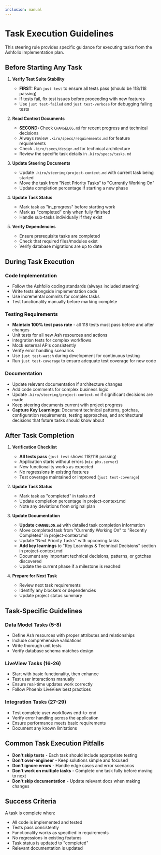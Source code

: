 ```yaml
---
inclusion: manual
---
```


# Task Execution Guidelines

This steering rule provides specific guidance for executing tasks from the Ashfolio implementation plan.

## Before Starting Any Task

1. **Verify Test Suite Stability**

   - **FIRST:** Run `just test` to ensure all tests pass (should be 118/118 passing)
   - If tests fail, fix test issues before proceeding with new features
   - Use `just test-failed` and `just test-verbose` for debugging failing tests

2. **Read Context Documents**

   - **SECOND:** Check `CHANGELOG.md` for recent progress and technical decisions
   - Always review `.kiro/specs/requirements.md` for feature requirements
   - Check `.kiro/specs/design.md` for technical architecture
   - Review the specific task details in `.kiro/specs/tasks.md`

2. **Update Steering Documents**

   - Update `.kiro/steering/project-context.md` with current task being started
   - Move the task from "Next Priority Tasks" to "Currently Working On"
   - Update completion percentage if starting a new phase

3. **Update Task Status**

   - Mark task as "in_progress" before starting work
   - Mark as "completed" only when fully finished
   - Handle sub-tasks individually if they exist

4. **Verify Dependencies**
   - Ensure prerequisite tasks are completed
   - Check that required files/modules exist
   - Verify database migrations are up to date

## During Task Execution

### Code Implementation

- Follow the Ashfolio coding standards (always included steering)
- Write tests alongside implementation code
- Use incremental commits for complex tasks
- Test functionality manually before marking complete

### Testing Requirements

- **Maintain 100% test pass rate** - all 118 tests must pass before and after changes
- Unit tests for all new Ash resources and actions
- Integration tests for complex workflows
- Mock external APIs consistently
- Verify error handling scenarios
- Use `just test-watch` during development for continuous testing
- Run `just test-coverage` to ensure adequate test coverage for new code

### Documentation

- Update relevant documentation if architecture changes
- Add code comments for complex business logic
- Update `.kiro/steering/project-context.md` if significant decisions are made
- Keep steering documents current with project progress
- **Capture Key Learnings**: Document technical patterns, gotchas, configuration requirements, testing approaches, and architectural decisions that future tasks should know about

## After Task Completion

1. **Verification Checklist**

   - **All tests pass** (`just test` shows 118/118 passing)
   - Application starts without errors (`mix phx.server`)
   - New functionality works as expected
   - No regressions in existing features
   - Test coverage maintained or improved (`just test-coverage`)

2. **Update Task Status**

   - Mark task as "completed" in tasks.md
   - Update completion percentage in project-context.md
   - Note any deviations from original plan

3. **Update Documentation**

   - **Update `CHANGELOG.md`** with detailed task completion information
   - Move completed task from "Currently Working On" to "Recently Completed" in project-context.md
   - Update "Next Priority Tasks" with upcoming tasks
   - **Add key learnings** to "Key Learnings & Technical Decisions" section in project-context.md
   - Document any important technical decisions, patterns, or gotchas discovered
   - Update the current phase if a milestone is reached

4. **Prepare for Next Task**
   - Review next task requirements
   - Identify any blockers or dependencies
   - Update project status summary

## Task-Specific Guidelines

### Data Model Tasks (5-8)

- Define Ash resources with proper attributes and relationships
- Include comprehensive validations
- Write thorough unit tests
- Verify database schema matches design

### LiveView Tasks (16-26)

- Start with basic functionality, then enhance
- Test user interactions manually
- Ensure real-time updates work correctly
- Follow Phoenix LiveView best practices

### Integration Tasks (27-29)

- Test complete user workflows end-to-end
- Verify error handling across the application
- Ensure performance meets basic requirements
- Document any known limitations

## Common Task Execution Pitfalls

- **Don't skip tests** - Each task should include appropriate testing
- **Don't over-engineer** - Keep solutions simple and focused
- **Don't ignore errors** - Handle edge cases and error scenarios
- **Don't work on multiple tasks** - Complete one task fully before moving to next
- **Don't skip documentation** - Update relevant docs when making changes

## Success Criteria

A task is complete when:

- All code is implemented and tested
- Tests pass consistently
- Functionality works as specified in requirements
- No regressions in existing features
- Task status is updated to "completed"
- Relevant documentation is updated
